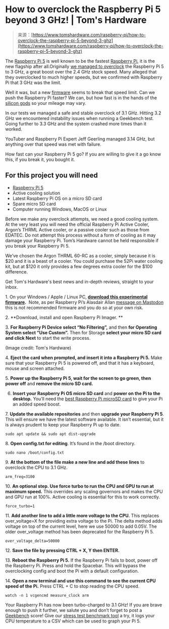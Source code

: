 <!--yml
category: 未分类
date: 2024-05-27 15:05:35
-->

# How to overclock the Raspberry Pi 5 beyond 3 GHz! | Tom's Hardware

> 来源：[https://www.tomshardware.com/raspberry-pi/how-to-overclock-the-raspberry-pi-5-beyond-3-ghz](https://www.tomshardware.com/raspberry-pi/how-to-overclock-the-raspberry-pi-5-beyond-3-ghz)

The [Raspberry Pi 5](https://www.tomshardware.com/reviews/raspberry-pi-5) is well known to be the fastest [Raspberry Pi](https://www.tomshardware.com/raspberry-pi), it is the new flagship after all.Originally [we managed to overclock](https://www.tomshardware.com/how-to/overclock-raspberry-pi-5) the Raspberry Pi 5 to 3 GHz, a great boost over the 2.4 GHz stock speed. Many alleged that they overclocked to much higher speeds, but we confirmed with Raspberry Pi that 3 GHz was the limit. 

Well it was, but a new [firmware](https://github.com/raspberrypi/firmware/issues/1876) seems to break that speed limit. Can we push the Raspberry Pi faster? We can, but how fast is in the hands of the [silicon gods](https://mastodon.social/@aallan/112096125218793315) so your mileage may vary.

In our tests we managed a safe and stable overclock of 3.1 GHz. Hitting 3.2 GHz we encountered instability issues when running a Geekbench test. Going further to 3.3 GHz and the system crashed more times than it worked.

YouTuber and Raspberry Pi Expert Jeff Geerling managed 3.14 GHz, but anything over that speed was met with failure.

How fast can your Raspberry Pi 5 go? If you are willing to give it a go know this, if you break it, you bought it.

## For this project you will need

*   [Raspberry Pi 5](https://www.tomshardware.com/reviews/raspberry-pi-5)
*   Active cooling solution
*   Latest Raspberry Pi OS on a micro SD card
*   Spare micro SD card
*   Computer running Windows, MacOS or Linux

Before we make any overclock attempts, we need a good cooling system. At the very least you will need the official Raspberry Pi Active Cooler, Argon’s THRML Active cooler, or a passive cooler such as those from EDATEC. Do not attempt this process without a form of cooling as it may damage your Raspberry Pi. Tom’s Hardware cannot be held responsible if you break your Raspberry Pi 5.

We’ve chosen the Argon THRML 60-RC as a cooler, simply because it is $20 and it is a beast of a cooler. You could purchase the 52Pi water cooling kit, but at $120 it only provides a few degrees extra cooler for the $100 difference.

Get Tom's Hardware's best news and in-depth reviews, straight to your inbox.

1\. On your Windows / Apple / Linux PC, [**download this experimental firmware**](https://github.com/raspberrypi/firmware/files/14604820/rpi-eeprom-recovery.zip)**.**  Note, as per Raspberry Pi’s Alasdair Allan [message on Mastodon](https://mastodon.social/@aallan/112096125218793315) this is not recommended firmware and you do so at your own risk. 

2\. **Download, install and open Raspberry Pi Imager. **

3\. **For Raspberry Pi Device select “No Filtering”,** and then **for Operating System select “Use Custom”.** Then for Storage **select your micro SD card and click Next** to start the write process.

(Image credit: Tom's Hardware)

4\. **Eject the card when prompted, and insert it into a Raspberry Pi 5.** Make sure that your Raspberry Pi 5 is powered off, and that it has a keyboard, mouse and screen attached.

5\. **Power up the Raspberry Pi 5, wait for the screen to go green, then power off** and **remove the micro SD card.**

6. **Insert your Raspberry Pi OS micro SD card** and **power on the Pi to the desktop.** You’ll need the [best Raspberry Pi microSD card](https://www.tomshardware.com/best-picks/raspberry-pi-microsd-cards) to give your Pi an added speed boost. 

7\. **Update the available repositories** and then **upgrade your Raspberry Pi 5**. This will ensure we have the latest software available. It isn’t essential, but it is always prudent to keep your Raspberry Pi up to date.

```
sudo apt update && sudo apt dist-upgrade
```

8\. **Open config.txt for editing**. It’s found in the /boot directory.

```
sudo nano /boot/config.txt
```

9\. **At the bottom of the file make a new line and add these lines** to overclock the CPU to 3.1 GHz.

```
arm_freq=3100
```

10\. **An optional step. Use force turbo to run the CPU and GPU to run at maximum speed.** This overrides any scaling governors and makes the CPU and GPU run at 100%. Active cooling is essential for this to work correctly.

```
force_turbo=1
```

11\. **Add another line to add a little more voltage to the CPU.** This replaces over_voltage=X for providing extra voltage to the Pi. The delta method adds voltage on top of the current level, here we use 50000 to add 0.05V. The older over_voltage method has been deprecated for the Raspberry Pi 5.

```
over_voltage_delta=50000
```

12\. **Save the file by pressing CTRL + X, Y then ENTER.**

13\. **Reboot the Raspberry Pi 5.** If the Raspberry Pi fails to boot, power off the Raspberry Pi. Press and hold the Spacebar. This will bypass the overclocking config and boot the Pi with a default configuration.

14\. **Open a new terminal and use this command** **to see the current CPU speed of the Pi.** Press CTRL + C to stop reading the CPU speed.

```
watch -n 1 vcgencmd measure_clock arm
```

Your Raspberry Pi has now been turbo-charged to 3.1 GHz! If you are brave enough to push it further, we salute you and don’t forget to post a [Geekbench](https://browser.geekbench.com/user/biglesp) score! Give our [stress test benchmark tool](https://www.tomshardware.com/how-to/raspberry-pi-benchmark-vcgencmd) a try, it logs your CPU temperature to a CSV which can be used to graph your Pi 5.